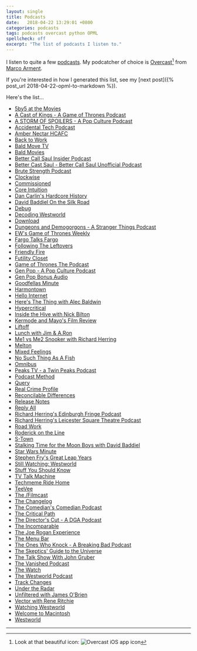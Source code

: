 ```yaml
---
layout: single
title: Podcasts
date:   2018-04-22 13:29:01 +0800
categories: podcasts
tags: podcasts overcast python OPML
spellcheck: off
excerpt: "The list of podcasts I listen to."
---
```


I listen to quite a few [podcasts](https://en.wikipedia.org/wiki/Podcast). My podcatcher of choice is [Overcast](https://overcast.fm/)[^fn-icon] from [Marco Arment](https://marco.org/).

If you're interested in how I generated this list, see my [next post]({% post_url 2018-04-22-opml-to-markdown %}).

Here's the list...

* [5by5 at the Movies](http://5by5.tv/movies) <a style="color:#fa9b39" href="http://feeds.5by5.tv/movies" itemprop="sameAs"> <i class="fas fa-fw fa-rss-square" aria-hidden="true"></i></a>
* [A Cast of Kings - A Game of Thrones Podcast](http://www.slashfilm.com/) <a style="color:#fa9b39" href="http://feeds.feedburner.com/castofkings" itemprop="sameAs"> <i class="fas fa-fw fa-rss-square" aria-hidden="true"></i></a>
* [A STORM OF SPOILERS - A Pop Culture Podcast](http://stormofspoilers.com/) <a style="color:#fa9b39" href="http://feeds.feedburner.com/AStormOfSpoilers" itemprop="sameAs"> <i class="fas fa-fw fa-rss-square" aria-hidden="true"></i></a>
* [Accidental Tech Podcast](http://atp.fm/) <a style="color:#fa9b39" href="http://atp.fm/episodes?format=rss" itemprop="sameAs"> <i class="fas fa-fw fa-rss-square" aria-hidden="true"></i></a>
* [Amber Nectar HCAFC](http://www.ambernectar.org/) <a style="color:#fa9b39" href="http://feeds.soundcloud.com/users/soundcloud:users:54747069/sounds.rss" itemprop="sameAs"> <i class="fas fa-fw fa-rss-square" aria-hidden="true"></i></a>
* [Back to Work](http://5by5.tv/b2w) <a style="color:#fa9b39" href="http://feeds.5by5.tv/b2w" itemprop="sameAs"> <i class="fas fa-fw fa-rss-square" aria-hidden="true"></i></a>
* [Bald Move TV](http://baldmove.com/category/tv-podcast) <a style="color:#fa9b39" href="http://baldmove.com/feed/ad-free-tv-podcast/" itemprop="sameAs"> <i class="fas fa-fw fa-rss-square" aria-hidden="true"></i></a>
* [Bald Movies](http://baldmove.com/category/bald-movies/) <a style="color:#fa9b39" href="http://baldmove.com/feed/ad-free-bald-movies/" itemprop="sameAs"> <i class="fas fa-fw fa-rss-square" aria-hidden="true"></i></a>
* [Better Call Saul Insider Podcast](http://blogs.amctv.com/better-call-saul/podcasts/) <a style="color:#fa9b39" href="http://movietouch.sony.com.edgesuite.net/podcasts/better_call_saul_v1/better_call_saul_insider_podcast.xml" itemprop="sameAs"> <i class="fas fa-fw fa-rss-square" aria-hidden="true"></i></a>
* [Better Cast Saul - Better Call Saul Unofficial Podcast](http://baldmove.com/category/better-call-saul/) <a style="color:#fa9b39" href="http://baldmove.com/feed/ad-free-better-call-saul/" itemprop="sameAs"> <i class="fas fa-fw fa-rss-square" aria-hidden="true"></i></a>
* [Brute Strength Podcast](http://brutestrength.libsyn.com/podcast) <a style="color:#fa9b39" href="http://brutestrength.libsyn.com/rss" itemprop="sameAs"> <i class="fas fa-fw fa-rss-square" aria-hidden="true"></i></a>
* [Clockwise](https://www.relay.fm/clockwise) <a style="color:#fa9b39" href="https://www.relay.fm/clockwise/feed" itemprop="sameAs"> <i class="fas fa-fw fa-rss-square" aria-hidden="true"></i></a>
* [Commissioned](http://baldmove.com/tag/commissioned/) <a style="color:#fa9b39" href="http://baldmove.com/feed/commissioned/" itemprop="sameAs"> <i class="fas fa-fw fa-rss-square" aria-hidden="true"></i></a>
* [Core Intuition](http://www.coreint.org/) <a style="color:#fa9b39" href="http://coreint.org/podcast.xml/" itemprop="sameAs"> <i class="fas fa-fw fa-rss-square" aria-hidden="true"></i></a>
* [Dan Carlin's Hardcore History](http://www.dancarlin.com/) <a style="color:#fa9b39" href="http://feeds.feedburner.com/dancarlin/history?format=xml" itemprop="sameAs"> <i class="fas fa-fw fa-rss-square" aria-hidden="true"></i></a>
* [David Baddiel On the Silk Road](http://www.discoveryuk.com/shows/david-baddiel-on-the-silk-road/) <a style="color:#fa9b39" href="http://rss.acast.com/davidbaddielonthesilkroad" itemprop="sameAs"> <i class="fas fa-fw fa-rss-square" aria-hidden="true"></i></a>
* [Debug](http://www.imore.com/debug/) <a style="color:#fa9b39" href="http://feeds.feedburner.com/debugshow" itemprop="sameAs"> <i class="fas fa-fw fa-rss-square" aria-hidden="true"></i></a>
* [Decoding Westworld](http://soundcloud.com/decodingwestworld) <a style="color:#fa9b39" href="http://feeds.soundcloud.com/users/soundcloud:users:259871793/sounds.rss" itemprop="sameAs"> <i class="fas fa-fw fa-rss-square" aria-hidden="true"></i></a>
* [Download](https://www.relay.fm/download) <a style="color:#fa9b39" href="https://www.relay.fm/download/feed" itemprop="sameAs"> <i class="fas fa-fw fa-rss-square" aria-hidden="true"></i></a>
* [Dungeons and Demogorgons - A Stranger Things Podcast](http://baldmove.com/category/stranger-things/) <a style="color:#fa9b39" href="http://baldmove.com/feed/ad-free-stranger-things/" itemprop="sameAs"> <i class="fas fa-fw fa-rss-square" aria-hidden="true"></i></a>
* [EW's Game of Thrones Weekly](https://art19.com/shows/ews-game-of-thrones-weekly) <a style="color:#fa9b39" href="http://feeds.feedburner.com/ew-got-pod" itemprop="sameAs"> <i class="fas fa-fw fa-rss-square" aria-hidden="true"></i></a>
* [Fargo Talks Fargo](http://fargotalksfargo.com/) <a style="color:#fa9b39" href="http://fargotalksfargo.com/feed/" itemprop="sameAs"> <i class="fas fa-fw fa-rss-square" aria-hidden="true"></i></a>
* [Following The Leftovers](http://baldmove.com/category/the-leftovers/) <a style="color:#fa9b39" href="http://baldmove.com/feed/ad-free-the-leftovers/" itemprop="sameAs"> <i class="fas fa-fw fa-rss-square" aria-hidden="true"></i></a>
* [Friendly Fire](https://art19.com/shows/friendly-fire) <a style="color:#fa9b39" href="http://feeds.feedburner.com/FriendlyFirePod" itemprop="sameAs"> <i class="fas fa-fw fa-rss-square" aria-hidden="true"></i></a>
* [Futility Closet](https://www.futilitycloset.com/) <a style="color:#fa9b39" href="http://feedpress.me/futilitycloset" itemprop="sameAs"> <i class="fas fa-fw fa-rss-square" aria-hidden="true"></i></a>
* [Game of Thrones The Podcast](http://baldmove.com/category/game-of-thrones/) <a style="color:#fa9b39" href="http://baldmove.com/feed/ad-free-game-of-thrones/" itemprop="sameAs"> <i class="fas fa-fw fa-rss-square" aria-hidden="true"></i></a>
* [Gen Pop - A Pop Culture Podcast](http://genpopshow.com/) <a style="color:#fa9b39" href="http://feeds.soundcloud.com/users/soundcloud:users:272776774/sounds.rss" itemprop="sameAs"> <i class="fas fa-fw fa-rss-square" aria-hidden="true"></i></a>
* [Gen Pop Bonus Audio](https://www.patreon.com/genpopshow) <a style="color:#fa9b39" href="http://feeds.feedburner.com/GenPopBonus" itemprop="sameAs"> <i class="fas fa-fw fa-rss-square" aria-hidden="true"></i></a>
* [Goodfellas Minute](http://goodfellasminute.com/) <a style="color:#fa9b39" href="http://feeds.feedburner.com/goodfellasminute" itemprop="sameAs"> <i class="fas fa-fw fa-rss-square" aria-hidden="true"></i></a>
* [Harmontown](http://www.harmontown.com/) <a style="color:#fa9b39" href="http://feeds.feedburner.com/HarmontownPodcast" itemprop="sameAs"> <i class="fas fa-fw fa-rss-square" aria-hidden="true"></i></a>
* [Hello Internet](http://www.hellointernet.fm/) <a style="color:#fa9b39" href="http://www.hellointernet.fm/podcast?format=rss" itemprop="sameAs"> <i class="fas fa-fw fa-rss-square" aria-hidden="true"></i></a>
* [Here's The Thing with Alec Baldwin](http://www.wnycstudios.org/shows/heresthething) <a style="color:#fa9b39" href="http://feeds.feedburner.com/wnycheresthething" itemprop="sameAs"> <i class="fas fa-fw fa-rss-square" aria-hidden="true"></i></a>
* [Hypercritical](http://5by5.tv/hypercritical) <a style="color:#fa9b39" href="http://feeds.5by5.tv/hypercritical" itemprop="sameAs"> <i class="fas fa-fw fa-rss-square" aria-hidden="true"></i></a>
* [Inside the Hive with Nick Bilton](https://art19.com/shows/inside-the-hive) <a style="color:#fa9b39" href="http://feeds.feedburner.com/inside-the-hive" itemprop="sameAs"> <i class="fas fa-fw fa-rss-square" aria-hidden="true"></i></a>
* [Kermode and Mayo's Film Review](http://www.bbc.co.uk/programmes/b00lvdrj) <a style="color:#fa9b39" href="https://podcasts.files.bbci.co.uk/b00lvdrj.rss" itemprop="sameAs"> <i class="fas fa-fw fa-rss-square" aria-hidden="true"></i></a>
* [Liftoff](https://www.relay.fm/liftoff) <a style="color:#fa9b39" href="https://www.relay.fm/liftoff/feed" itemprop="sameAs"> <i class="fas fa-fw fa-rss-square" aria-hidden="true"></i></a>
* [Lunch with Jim & A.Ron](http://baldmove.com/) <a style="color:#fa9b39" href="http://baldmove.com/feed/lwja" itemprop="sameAs"> <i class="fas fa-fw fa-rss-square" aria-hidden="true"></i></a>
* [Me1 vs Me2 Snooker with Richard Herring](https://www.comedy.co.uk/podcasts/richard_herring_snooker/) <a style="color:#fa9b39" href="http://feeds.feedburner.com/RichardHerringSnooker" itemprop="sameAs"> <i class="fas fa-fw fa-rss-square" aria-hidden="true"></i></a>
* [Melton](http://www.imore.com/donmelton) <a style="color:#fa9b39" href="http://feeds.feedburner.com/meltonshow" itemprop="sameAs"> <i class="fas fa-fw fa-rss-square" aria-hidden="true"></i></a>
* [Mixed Feelings](https://www.relay.fm/mixedfeelings) <a style="color:#fa9b39" href="https://www.relay.fm/mixedfeelings/feed" itemprop="sameAs"> <i class="fas fa-fw fa-rss-square" aria-hidden="true"></i></a>
* [No Such Thing As A Fish](https://audioboom.com/channel/nosuchthingasafish) <a style="color:#fa9b39" href="https://audioboom.com/channels/2399216.rss" itemprop="sameAs"> <i class="fas fa-fw fa-rss-square" aria-hidden="true"></i></a>
* [Omnibus](https://www.omnibusproject.com/) <a style="color:#fa9b39" href="https://feeds.megaphone.fm/omnibus" itemprop="sameAs"> <i class="fas fa-fw fa-rss-square" aria-hidden="true"></i></a>
* [Peaks TV - a Twin Peaks Podcast](http://soundcloud.com/peakstv) <a style="color:#fa9b39" href="http://feeds.soundcloud.com/users/soundcloud:users:306450555/sounds.rss" itemprop="sameAs"> <i class="fas fa-fw fa-rss-square" aria-hidden="true"></i></a>
* [Podcast Method](http://5by5.tv/podcastmethod) <a style="color:#fa9b39" href="http://feeds.5by5.tv/podcastmethod" itemprop="sameAs"> <i class="fas fa-fw fa-rss-square" aria-hidden="true"></i></a>
* [Query](https://www.relay.fm/query) <a style="color:#fa9b39" href="https://www.relay.fm/query/feed" itemprop="sameAs"> <i class="fas fa-fw fa-rss-square" aria-hidden="true"></i></a>
* [Real Crime Profile](http://wondery.com/realcrimeprofile) <a style="color:#fa9b39" href="https://rss.art19.com/real-crime-profile-wondery" itemprop="sameAs"> <i class="fas fa-fw fa-rss-square" aria-hidden="true"></i></a>
* [Reconcilable Differences](https://www.relay.fm/rd) <a style="color:#fa9b39" href="https://www.relay.fm/rd/feed" itemprop="sameAs"> <i class="fas fa-fw fa-rss-square" aria-hidden="true"></i></a>
* [Release Notes](https://releasenotes.tv/) <a style="color:#fa9b39" href="https://releasenotes.tv/feed/podcast/" itemprop="sameAs"> <i class="fas fa-fw fa-rss-square" aria-hidden="true"></i></a>
* [Reply All](http://gimletmedia.com/shows/reply-all) <a style="color:#fa9b39" href="http://feeds.gimletmedia.com/hearreplyall" itemprop="sameAs"> <i class="fas fa-fw fa-rss-square" aria-hidden="true"></i></a>
* [Richard Herring's Edinburgh Fringe Podcast](https://www.comedy.co.uk/podcasts/richard_herring_edinburgh/) <a style="color:#fa9b39" href="http://feeds.feedburner.com/RichardHerringEdinburghPodcast" itemprop="sameAs"> <i class="fas fa-fw fa-rss-square" aria-hidden="true"></i></a>
* [Richard Herring's Leicester Square Theatre Podcast](https://www.comedy.co.uk/podcasts/richard_herring_lst_podcast/) <a style="color:#fa9b39" href="http://feeds.feedburner.com/RichardHerringLSTPodcast" itemprop="sameAs"> <i class="fas fa-fw fa-rss-square" aria-hidden="true"></i></a>
* [Road Work](http://5by5.tv/roadwork) <a style="color:#fa9b39" href="http://feeds.5by5.tv/roadwork" itemprop="sameAs"> <i class="fas fa-fw fa-rss-square" aria-hidden="true"></i></a>
* [Roderick on the Line](http://www.merlinmann.com/roderick/) <a style="color:#fa9b39" href="http://feeds.feedburner.com/RoderickOnTheLine" itemprop="sameAs"> <i class="fas fa-fw fa-rss-square" aria-hidden="true"></i></a>
* [S-Town](https://stownpodcast.org/) <a style="color:#fa9b39" href="http://feeds.stownpodcast.org/stownpodcast" itemprop="sameAs"> <i class="fas fa-fw fa-rss-square" aria-hidden="true"></i></a>
* [Stalking Time for the Moon Boys with David Baddiel](http://www.acast.com/stalkingtimeforthemoonboys) <a style="color:#fa9b39" href="https://rss.acast.com/stalkingtimeforthemoonboys" itemprop="sameAs"> <i class="fas fa-fw fa-rss-square" aria-hidden="true"></i></a>
* [Star Wars Minute](http://www.starwarsminute.com/) <a style="color:#fa9b39" href="https://rss.art19.com/star-wars-minute" itemprop="sameAs"> <i class="fas fa-fw fa-rss-square" aria-hidden="true"></i></a>
* [Stephen Fry's Great Leap Years](http://stephenfry.com/greatleapyears) <a style="color:#fa9b39" href="https://rss.acast.com/greatleapyears" itemprop="sameAs"> <i class="fas fa-fw fa-rss-square" aria-hidden="true"></i></a>
* [Still Watching: Westworld](https://www.vanityfair.com/hollywood) <a style="color:#fa9b39" href="http://feeds.megaphone.fm/PPY3889133426" itemprop="sameAs"> <i class="fas fa-fw fa-rss-square" aria-hidden="true"></i></a>
* [Stuff You Should Know](https://www.howstuffworks.com/) <a style="color:#fa9b39" href="https://feeds.megaphone.fm/stuffyoushouldknow" itemprop="sameAs"> <i class="fas fa-fw fa-rss-square" aria-hidden="true"></i></a>
* [TV Talk Machine](https://www.theincomparable.com/tvtm/) <a style="color:#fa9b39" href="http://feeds.theincomparable.com/tvtm" itemprop="sameAs"> <i class="fas fa-fw fa-rss-square" aria-hidden="true"></i></a>
* [Techmeme Ride Home](https://www.techmeme.com/) <a style="color:#fa9b39" href="http://feeds.feedburner.com/TechmemeRideHome" itemprop="sameAs"> <i class="fas fa-fw fa-rss-square" aria-hidden="true"></i></a>
* [TeeVee](https://www.theincomparable.com/teevee/) <a style="color:#fa9b39" href="HTTP://feeds.theincomparable.com/teevee" itemprop="sameAs"> <i class="fas fa-fw fa-rss-square" aria-hidden="true"></i></a>
* [The /Filmcast](http://www.slashfilm.com/filmcast) <a style="color:#fa9b39" href="http://feeds.feedburner.com/filmcast" itemprop="sameAs"> <i class="fas fa-fw fa-rss-square" aria-hidden="true"></i></a>
* [The Changelog](http://changelog.fm/) <a style="color:#fa9b39" href="https://changelog.com/podcast/feed" itemprop="sameAs"> <i class="fas fa-fw fa-rss-square" aria-hidden="true"></i></a>
* [The Comedian's Comedian Podcast](http://www.podtrac.com/pts/redirect.mp3/www.comedianscomedian.com/) <a style="color:#fa9b39" href="http://stuartgoldsmith.podbean.com/feed/" itemprop="sameAs"> <i class="fas fa-fw fa-rss-square" aria-hidden="true"></i></a>
* [The Critical Path](http://5by5.tv/criticalpath) <a style="color:#fa9b39" href="http://feeds.5by5.tv/criticalpath" itemprop="sameAs"> <i class="fas fa-fw fa-rss-square" aria-hidden="true"></i></a>
* [The Director's Cut - A DGA Podcast](http://www.dga.org/Craft/Podcast.aspx) <a style="color:#fa9b39" href="http://feeds.soundcloud.com/users/soundcloud:users:87851010/sounds.rss" itemprop="sameAs"> <i class="fas fa-fw fa-rss-square" aria-hidden="true"></i></a>
* [The Incomparable](https://www.theincomparable.com/theincomparable/) <a style="color:#fa9b39" href="http://feeds.theincomparable.com/theincomparable" itemprop="sameAs"> <i class="fas fa-fw fa-rss-square" aria-hidden="true"></i></a>
* [The Joe Rogan Experience](http://blog.joerogan.net/) <a style="color:#fa9b39" href="http://joeroganexp.joerogan.libsynpro.com/rss" itemprop="sameAs"> <i class="fas fa-fw fa-rss-square" aria-hidden="true"></i></a>
* [The Menu Bar](http://www.themenu.bar/) <a style="color:#fa9b39" href="http://www.themenu.bar/show?format=rss" itemprop="sameAs"> <i class="fas fa-fw fa-rss-square" aria-hidden="true"></i></a>
* [The Ones Who Knock - A Breaking Bad Podcast](http://www.slashfilm.com/) <a style="color:#fa9b39" href="http://feeds.feedburner.com/theoneswhoknock" itemprop="sameAs"> <i class="fas fa-fw fa-rss-square" aria-hidden="true"></i></a>
* [The Skeptics' Guide to the Universe](http://www.theskepticsguide.org/podcast/sgu) <a style="color:#fa9b39" href="https://feed.theskepticsguide.org/feed/rss.aspx?feed=sgu" itemprop="sameAs"> <i class="fas fa-fw fa-rss-square" aria-hidden="true"></i></a>
* [The Talk Show With John Gruber](https://daringfireball.net/thetalkshow) <a style="color:#fa9b39" href="https://daringfireball.net/thetalkshow/rss" itemprop="sameAs"> <i class="fas fa-fw fa-rss-square" aria-hidden="true"></i></a>
* [The Vanished Podcast](http://thevanishedpodcast.com/) <a style="color:#fa9b39" href="https://rss.art19.com/the-vanished-podcast-wondery" itemprop="sameAs"> <i class="fas fa-fw fa-rss-square" aria-hidden="true"></i></a>
* [The Watch](http://theringer.com/) <a style="color:#fa9b39" href="http://feeds.feedburner.com/thewatchpod" itemprop="sameAs"> <i class="fas fa-fw fa-rss-square" aria-hidden="true"></i></a>
* [The Westworld Podcast](http://apple.co/2dxjZTo) <a style="color:#fa9b39" href="http://feeds.soundcloud.com/users/soundcloud:users:250003597/sounds.rss" itemprop="sameAs"> <i class="fas fa-fw fa-rss-square" aria-hidden="true"></i></a>
* [Track Changes](http://trackchanges.libsyn.com/podcast) <a style="color:#fa9b39" href="http://trackchanges.libsyn.com/rss" itemprop="sameAs"> <i class="fas fa-fw fa-rss-square" aria-hidden="true"></i></a>
* [Under the Radar](https://www.relay.fm/radar) <a style="color:#fa9b39" href="https://www.relay.fm/radar/feed" itemprop="sameAs"> <i class="fas fa-fw fa-rss-square" aria-hidden="true"></i></a>
* [Unfiltered with James O'Brien](http://www.joe.co.uk/unfiltered) <a style="color:#fa9b39" href="http://feeds.soundcloud.com/users/soundcloud:users:334433730/sounds.rss" itemprop="sameAs"> <i class="fas fa-fw fa-rss-square" aria-hidden="true"></i></a>
* [Vector with Rene Ritchie](https://www.imore.com/vector) <a style="color:#fa9b39" href="http://vector.libsyn.com/rss" itemprop="sameAs"> <i class="fas fa-fw fa-rss-square" aria-hidden="true"></i></a>
* [Watching Westworld](http://baldmove.com/category/westworld/) <a style="color:#fa9b39" href="http://baldmove.com/feed/ad-free-westworld/" itemprop="sameAs"> <i class="fas fa-fw fa-rss-square" aria-hidden="true"></i></a>
* [Welcome to Macintosh](https://www.macintosh.fm/episodes/) <a style="color:#fa9b39" href="https://macintoshfm.squarespace.com/episodes?format=rss" itemprop="sameAs"> <i class="fas fa-fw fa-rss-square" aria-hidden="true"></i></a>
* [Westworld](https://shatontv.com/category/westworld/) <a style="color:#fa9b39" href="http://shatontv.libsyn.com/rss" itemprop="sameAs"> <i class="fas fa-fw fa-rss-square" aria-hidden="true"></i></a>

***

[^fn-icon]: Look at that beautiful icon: <img data-src="/assets/images/small-overcast.png" class="lazyload blur-up" alt="Overcast iOS app icon"/>